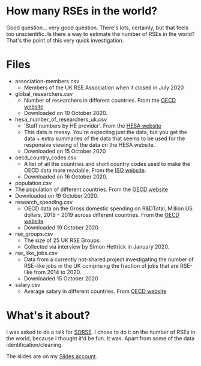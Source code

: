 # How many RSEs in the world?
Good question... very good question. There's lots, certainly, but that feels too unscientific. Is there a way to estimate the number of RSEs in the world? That's the point of this very quick investigation.

# Files
* association-members.csv
  * Members of the UK RSE Association when it closed in July 2020
* global_researchers.csv
  * Number of researchers in different countries. From the [OECD website](https://data.oecd.org/rd/researchers.htm#indicator-chart)
  * Downloaded on 19 October 2020.
* hesa_number_of_researchers_uk.csv
  * 'Staff numbers by HE provider'. From the [HESA website](https://www.hesa.ac.uk/data-and-analysis/staff/working-in-he)
  * This data is messy. You're expecting just the data, but you get the data + extra summaries of the data that seems to be used
  for the responsive viewing of the data on the HESA website. 
  * Downloaded on 15 October 2020
* oecd_country_codes.csv
  * A list of all the countries and short country codes used to make the OECD data more readable. From the [ISO website](https://www.iso.org/obp/ui/#search).
  * Downloaded on 16 October 2020.
* population.csv
 * The population of different countries. From the [OECD website](https://data.oecd.org/pop/population.htm#indicator-chart)
 * Downloaded on 19 October 2020.
* research_spending.csv
  * OECD data on the Gross domestic spending on R&DTotal, Million US dollars, 2018 – 2019 across different countries. From the [OECD website](https://data.oecd.org/rd/gross-domestic-spending-on-r-d.htm#indicator-chart).
  * Downloaded 19 October 2020.
* rse_groups.csv
  * The size of 25 UK RSE Groups.
  * Collected via interview by Simon Hettrick in January 2020.
* rse_like_jobs.csv
  * Data from a currently not-shared project investigating the number of RSE-like jobs in the UK comprising the fraction
  of jobs that are RSE-like from 2014 to 2020.
  * Downloaded 15 October 2020
* salary.csv
  * Average salary in different countries. From [OECD website](https://data.oecd.org/earnwage/average-wages.htm#indicator-chart)

# What's it about?

I was asked to do a talk for [SORSE](https://sorse.github.io/). I chose to do it on the number of RSEs in the world, because I thought
it'd be fun. It was. Apart from some of the data identification/cleaning.

The slides are on my [Slides account](http://bit.ly/how-many-rses2020).
